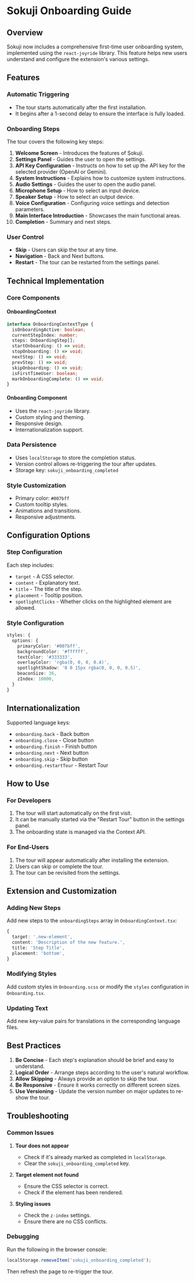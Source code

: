 # Sokuji Onboarding Guide

## Overview

Sokuji now includes a comprehensive first-time user onboarding system, implemented using the `react-joyride` library. This feature helps new users understand and configure the extension's various settings.

## Features

### Automatic Triggering
- The tour starts automatically after the first installation.
- It begins after a 1-second delay to ensure the interface is fully loaded.

### Onboarding Steps

The tour covers the following key steps:

1.  **Welcome Screen** - Introduces the features of Sokuji.
2.  **Settings Panel** - Guides the user to open the settings.
3.  **API Key Configuration** - Instructs on how to set up the API key for the selected provider (OpenAI or Gemini).
4.  **System Instructions** - Explains how to customize system instructions.
5.  **Audio Settings** - Guides the user to open the audio panel.
6.  **Microphone Setup** - How to select an input device.
7.  **Speaker Setup** - How to select an output device.
8.  **Voice Configuration** - Configuring voice settings and detection parameters.
9.  **Main Interface Introduction** - Showcases the main functional areas.
10. **Completion** - Summary and next steps.

### User Control
- **Skip** - Users can skip the tour at any time.
- **Navigation** - Back and Next buttons.
- **Restart** - The tour can be restarted from the settings panel.

## Technical Implementation

### Core Components

#### OnboardingContext
```typescript
interface OnboardingContextType {
  isOnboardingActive: boolean;
  currentStepIndex: number;
  steps: OnboardingStep[];
  startOnboarding: () => void;
  stopOnboarding: () => void;
  nextStep: () => void;
  prevStep: () => void;
  skipOnboarding: () => void;
  isFirstTimeUser: boolean;
  markOnboardingComplete: () => void;
}
```

#### Onboarding Component
- Uses the `react-joyride` library.
- Custom styling and theming.
- Responsive design.
- Internationalization support.

### Data Persistence
- Uses `localStorage` to store the completion status.
- Version control allows re-triggering the tour after updates.
- Storage key: `sokuji_onboarding_completed`

### Style Customization
- Primary color: `#007bff`
- Custom tooltip styles.
- Animations and transitions.
- Responsive adjustments.

## Configuration Options

### Step Configuration
Each step includes:
- `target` - A CSS selector.
- `content` - Explanatory text.
- `title` - The title of the step.
- `placement` - Tooltip position.
- `spotlightClicks` - Whether clicks on the highlighted element are allowed.

### Style Configuration
```typescript
styles: {
  options: {
    primaryColor: '#007bff',
    backgroundColor: '#ffffff',
    textColor: '#333333',
    overlayColor: 'rgba(0, 0, 0, 0.4)',
    spotlightShadow: '0 0 15px rgba(0, 0, 0, 0.5)',
    beaconSize: 36,
    zIndex: 10000,
  }
}
```

## Internationalization

Supported language keys:
- `onboarding.back` - Back button
- `onboarding.close` - Close button
- `onboarding.finish` - Finish button
- `onboarding.next` - Next button
- `onboarding.skip` - Skip button
- `onboarding.restartTour` - Restart Tour

## How to Use

### For Developers
1. The tour will start automatically on the first visit.
2. It can be manually started via the "Restart Tour" button in the settings panel.
3. The onboarding state is managed via the Context API.

### For End-Users
1. The tour will appear automatically after installing the extension.
2. Users can skip or complete the tour.
3. The tour can be revisited from the settings.

## Extension and Customization

### Adding New Steps
Add new steps to the `onboardingSteps` array in `OnboardingContext.tsx`:

```typescript
{
  target: '.new-element',
  content: 'Description of the new feature.',
  title: 'Step Title',
  placement: 'bottom',
}
```

### Modifying Styles
Add custom styles in `Onboarding.scss` or modify the `styles` configuration in `Onboarding.tsx`.

### Updating Text
Add new key-value pairs for translations in the corresponding language files.

## Best Practices

1.  **Be Concise** - Each step's explanation should be brief and easy to understand.
2.  **Logical Order** - Arrange steps according to the user's natural workflow.
3.  **Allow Skipping** - Always provide an option to skip the tour.
4.  **Be Responsive** - Ensure it works correctly on different screen sizes.
5.  **Use Versioning** - Update the version number on major updates to re-show the tour.

## Troubleshooting

### Common Issues

1.  **Tour does not appear**
    -   Check if it's already marked as completed in `localStorage`.
    -   Clear the `sokuji_onboarding_completed` key.

2.  **Target element not found**
    -   Ensure the CSS selector is correct.
    -   Check if the element has been rendered.

3.  **Styling issues**
    -   Check the `z-index` settings.
    -   Ensure there are no CSS conflicts.

### Debugging
Run the following in the browser console:
```javascript
localStorage.removeItem('sokuji_onboarding_completed');
```
Then refresh the page to re-trigger the tour. 